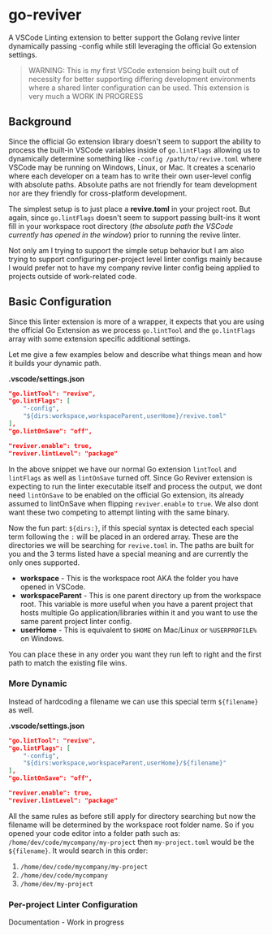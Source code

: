 # go-reviver
A VSCode Linting extension to better support the Golang revive linter dynamically passing -config while still leveraging the official Go extension settings.

> WARNING: This is my first VSCode extension being built out of necessity for better supporting differing development environments where a shared linter configuration can be used.
> This extension is very much a WORK IN PROGRESS

## Background
Since the official Go extension library doesn't seem to support the ability to process the built-in VSCode variables inside of `go.lintFlags` allowing us to dynamically determine something like `-config /path/to/revive.toml` where VSCode may be running on Windows, Linux, or Mac. It creates a scenario where each developer on a team has to write their own user-level config with absolute paths. Absolute paths are not friendly for team development nor are they friendly for cross-platform development.

The simplest setup is to just place a **revive.toml** in your project root. But again, since `go.lintFlags` doesn't seem to support passing built-ins it wont fill in your workspace root directory (_the absolute path the VSCode currently has opened in the window_) prior to running the revive linter.

Not only am I trying to support the simple setup behavior but I am also trying to support configuring per-project level linter configs mainly because I would prefer not to have my company revive linter config being applied to projects outside of work-related code.

## Basic Configuration
Since this linter extension is more of a wrapper, it expects that you are using the official Go Extension as we process `go.lintTool` and the `go.lintFlags` array with some extension specific additional settings.


Let me give a few examples below and describe what things mean and how it builds your dynamic path.

**.vscode/settings.json**
```json
"go.lintTool": "revive",
"go.lintFlags": [
    "-config",
    "${dirs:workspace,workspaceParent,userHome}/revive.toml"
],
"go.lintOnSave": "off",

"reviver.enable": true,
"reviver.lintLevel": "package"
```

In the above snippet we have our normal Go extension `lintTool` and `lintFlags` as well as `lintOnSave` turned off. Since Go Reviver extension is expecting to run the linter executable itself and process the output, we dont need `lintOnSave` to be enabled on the official Go extension, its already assumed to lintOnSave when flipping `reviver.enable` to `true`. We also dont want these two competing to attempt linting with the same binary.

Now the fun part: `${dirs:}`, if this special syntax is detected each special term following the `:` will be placed in an ordered array. These are the directories we will be searching for `revive.toml` in. The paths are built for you and the 3 terms listed have a special meaning and are currently the only ones supported.
- **workspace** - This is the workspace root AKA the folder you have opened in VSCode.
- **workspaceParent** - This is one parent directory up from the workspace root. This variable is more useful when you have a parent project that hosts multiple Go application/libraries within it and you want to use the same parent project linter config.
- **userHome** - This is equivalent to `$HOME` on Mac/Linux or `%USERPROFILE%` on Windows.

You can place these in any order you want they run left to right and the first path to match the existing file wins.


### More Dynamic
Instead of hardcoding a filename we can use this special term `${filename}` as well.

**.vscode/settings.json**
```json
"go.lintTool": "revive",
"go.lintFlags": [
    "-config",
    "${dirs:workspace,workspaceParent,userHome}/${filename}"
],
"go.lintOnSave": "off",

"reviver.enable": true,
"reviver.lintLevel": "package"
```

All the same rules as before still apply for directory searching but now the filename will be determined by the workspace root folder name. So if you opened your code editor into a folder path such as: `/home/dev/code/mycompany/my-project` then `my-project.toml` would be the `${filename}`. It would search in this order:

1. `/home/dev/code/mycompany/my-project`
2. `/home/dev/code/mycompany`
3. `/home/dev/my-project`


### Per-project Linter Configuration
Documentation - Work in progress